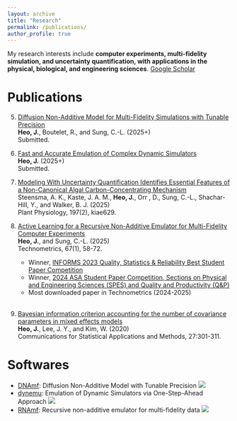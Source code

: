 ```yaml
---
layout: archive
title: "Research"
permalink: /publications/
author_profile: true
---
```


My research interests include **computer experiments, multi-fidelity simulation, and uncertainty quantification, with applications in the physical, biological, and engineering sciences**. [Google Scholar](https://scholar.google.com/citations?user=3KWFrYAAAAAJ&hl=en)
<br>

Publications
======
5. [Diffusion Non-Additive Model for Multi-Fidelity Simulations with Tunable Precision](https://arxiv.org/abs/2506.08328)
<br> **Heo, J.**, Boutelet, R., and Sung, C.-L. (2025+)
<br> Submitted.

4. [Fast and Accurate Emulation of Complex Dynamic Simulators](https://arxiv.org/abs/2503.20250)
<br> **Heo, J.** (2025+)
<br> Submitted.

3. [Modeling With Uncertainty Quantification Identifies Essential Features of a Non-Canonical Algal Carbon-Concentrating Mechanism](https://academic.oup.com/plphys/advance-article/doi/10.1093/plphys/kiae629/7916514?login=false)
<br> Steensma, A. K., Kaste, J. A. M., **Heo, J.**, Orr , D., Sung, C.-L., Shachar-Hill, Y., and Walker, B. J. (2025)
<br> Plant Physiology, 197(2), kiae629.

2. [Active Learning for a Recursive Non-Additive Emulator for Multi-Fidelity Computer Experiments](https://doi.org/10.1080/00401706.2024.2376173)
<br> **Heo, J.**, and Sung, C.-L. (2025)
<br> Technometrics, 67(1), 58-72.
   - Winner, [INFORMS 2023 Quality, Statistics & Reliability Best Student Paper Competition](https://connect.informs.org/qsr/awards)
   - Winner, [2024 ASA Student Paper Competition, Sections on Physical and Engineering Sciences (SPES) and Quality and Productivity (Q&P)](https://community.amstat.org/spes/outreach/studentpapercompetition)
   - Most downloaded paper in Technometrics (2024-2025)
<br> <br> 

1. [Bayesian information criterion accounting for the number of covariance parameters in mixed effects models](http://www.csam.or.kr/journal/view.html?doi=10.29220/CSAM.2020.27.3.301)
<br> **Heo, J.**, Lee, J. Y., and Kim, W. (2020)
<br> Communications for Statistical Applications and Methods, 27:301-311.


Softwares
======
* [DNAmf](https://cran.r-project.org/web/packages/DNAmf/index.html): Diffusion Non-Additive Model with Tunable Precision
![](https://cranlogs.r-pkg.org/badges/grand-total/DNAmf)
* [dynemu](https://cran.r-project.org/web/packages/dynemu/index.html): Emulation of Dynamic Simulators via One-Step-Ahead Approach
![](https://cranlogs.r-pkg.org/badges/grand-total/dynemu)
* [RNAmf](https://cran.r-project.org/web/packages/RNAmf/index.html): Recursive non-additive emulator for multi-fidelity data
![](https://cranlogs.r-pkg.org/badges/grand-total/RNAmf)
